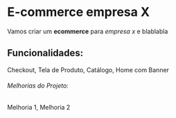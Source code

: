 # E-commerce empresa X

Vamos criar um **ecommerce** para *empresa x* e blablabla

## Funcionalidades:

Checkout, Tela de Produto, Catálogo, Home com Banner 

###### Melhorias do Projeto:

Melhoria 1, Melhoria 2
